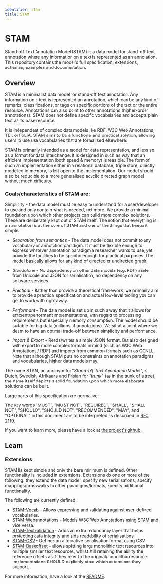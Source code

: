 ```yaml
---
identifier: stam
title: STAM
---
```

# STAM

Stand-off Text Annotation Model (STAM) is a data model for stand-off-text annotation where any information on a text is represented as an annotation. This repository contains the model's full specification, extensions, schemas, examples and documentation.

## Overview

STAM is a minimalist data model for stand-off text annotation. Any information on a text is represented an annotation, which can be any kind of remarks, classifications, or tags on specific portions of the text or the entire resource. Annotations can also point to other annotations (higher-order annotations). STAM does not define specific vocabularies and accepts plain text as its base resource.

It is independent of complex data models like RDF, W3C Web Annotations, TEI, or FoLiA. STAM aims to be a functional and practical solution, allowing users to use  use vocabularies that are formalised elsewhere.

STAM is primarily intended as a model for data representation, and less so as a format for data interchange. It is designed in such as way that an efficient implementation (both speed & memory) is feasible. The form of such an implementation either in a relational database, triple store, directly modelled in memory, is left open to the implementation. Our model should also be reducible to a more generalised acyclic directed graph model without much difficulty.

### Goals/characteristics of STAM are:

Simplicity - the data model must be easy to understand for a user/developer to use and only contain what is needed, not more. We provide a minimal foundation upon which other projects can build more complex solutions. These are deliberately kept out of STAM itself. The notion that everything is an annotation is at the core of STAM and one of the things that keeps it simple.

* *Separation from semantics* - The data model does not commit to any vocabulary or annotation paradigm. It must be flexible enough to express whatever annotation paradigm a researcher wants to use, yet provide the facilities to be specific enough for practical purposes. The model basically allows for any kind of directed or undirected graph.

* *Standalone* - No dependency on other data models (e.g. RDF) aside from Unicode and JSON for serialisation, no dependency on any software services.

* *Practical* - Rather than provide a theoretical framework, we primarily aim to provide a practical specification and actual low-level tooling you can get to work with right away.

* *Performant* - The data model is set up in such a way that it allows for efficient/performant implementations, with regard to processing requirements but especially memory consumption. The model should be suitable for big data (millions of annotations). We sit at a point where we deem to have an optimal trade-off between simplicity and performance.

* *Import & Export* - Reads/writes a simple JSON format. But also designed with export to more complex formats in mind (such as W3C Web Annotations / RDF) and imports from common formats such as CONLL. Note that although STAM puts no constraints on annotation paradigms and vocabularies, higher data models may.

The name STAM, an acronym for "*Stand-off Text Annotation Mode*l", is Dutch, Swedish, Afrikaans and Frisian for "*trunk*" (as in the trunk of a tree), the name itself depicts a solid foundation upon which more elaborate solutions can be built.

Large parts of this specification are normative:

The key words "MUST", "MUST NOT", "REQUIRED", "SHALL", "SHALL NOT", "SHOULD", "SHOULD NOT", "RECOMMENDED", "MAY", and "OPTIONAL" in this document are to be interpreted as described in [RFC 2119](https://www.rfc-editor.org/rfc/rfc2119).

If you want to learn more, please have a look at [the project's github](https://github.com/annotation/stam-python/blob/master/README.md).

## Learn

### Extensions
STAM Iis kept simple and only the bare minimum is defined. Other functionality is included in extensions. Extensions do one or more of the following: they extend the data model, specify new serialisations, specify mappings/crosswalks to other paradigms/formats, specify additional functionality.

The following are currently defined:

* [STAM-Vocab](https://github.com/annotation/stam/blob/master/extensions/stam-vocab) - Allows expressing and validating against user-defined vocabularies.
* [STAM-Webannotations](https://github.com/annotation/stam/blob/master/extensions/stam-webannotations) - Models W3C Web Annotations using STAM and vice versa.
* [STAM-Textvalidation](https://github.com/annotation/stam/blob/master/extensions/stam-textvalidation) - Adds an extra redundancy layer that helps protecting data integrity and aids readability of serialisations
* [STAM-CSV](https://github.com/annotation/stam/blob/master/extensions/stam-csv) - Defines an alternative serialisation format using CSV.
* [STAM-Baseoffset](https://github.com/annotation/stam/blob/master/extensions/stam-baseoffset) - allows splitting large monolithic text resources into multiple smaller text resources, whilst still retaining the ability the reference offsets as if they refer to the original/monolithic resource.
Implementations SHOULD explicitly state which extensions they support.

For more information, have a look at the [README](https://github.com/annotation/stam).

